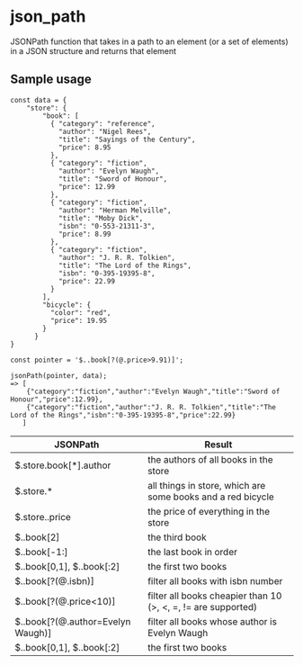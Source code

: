 # json_path
JSONPath function that takes in a path to an element (or a set of elements) in a JSON structure and returns that element

## Sample usage
```
const data = { 
    "store": {
        "book": [ 
          { "category": "reference",
            "author": "Nigel Rees",
            "title": "Sayings of the Century",
            "price": 8.95
          },
          { "category": "fiction",
            "author": "Evelyn Waugh",
            "title": "Sword of Honour",
            "price": 12.99
          },
          { "category": "fiction",
            "author": "Herman Melville",
            "title": "Moby Dick",
            "isbn": "0-553-21311-3",
            "price": 8.99
          },
          { "category": "fiction",
            "author": "J. R. R. Tolkien",
            "title": "The Lord of the Rings",
            "isbn": "0-395-19395-8",
            "price": 22.99
          }
        ],
        "bicycle": {
          "color": "red",
          "price": 19.95
        }
      }
}

const pointer = '$..book[?(@.price>9.91)]';

jsonPath(pointer, data); 
=> [
    {"category":"fiction","author":"Evelyn Waugh","title":"Sword of Honour","price":12.99},
    {"category":"fiction","author":"J. R. R. Tolkien","title":"The Lord of the Rings","isbn":"0-395-19395-8","price":22.99}
   ]
```

| JSONPath                            | Result                                                            |
| ----------------------------------- | ----------------------------------------------------------------- |
| $.store.book[\*].author             | the authors of all books in the store                             |
| $.store.*                           | all things in store, which are some books and a red bicycle       |
| $.store..price                      | the price of everything in the store                              |
| $..book[2]                          | the third book                                                    |
| $..book[-1:]                        | the last book in order                                            |
| $..book[0,1], $..book[:2]           | the first two books                                               |
| $..book[?(@.isbn)]                  | filter all books with isbn number                                 |
| $..book[?(@.price<10)]              | filter all books cheapier than 10 (>, <, =, != are supported)     |
| $..book[?(@.author=Evelyn Waugh)]   | filter all books whose author is Evelyn Waugh                     |
| $..book[0,1], $..book[:2]           | the first two books                                               |




